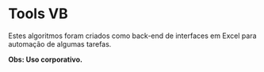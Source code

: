 # Tools VB

Estes algoritmos foram criados como back-end de interfaces em Excel para automação de algumas tarefas.

**Obs: Uso corporativo.**